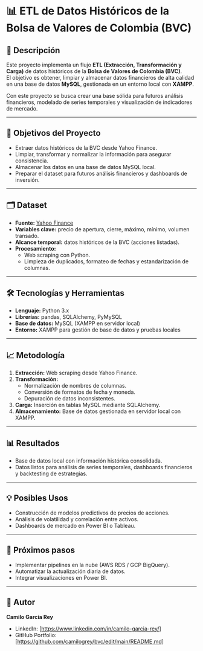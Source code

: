 # 📊 ETL de Datos Históricos de la Bolsa de Valores de Colombia (BVC)

## 🚀 Descripción
Este proyecto implementa un flujo **ETL (Extracción, Transformación y Carga)** de datos históricos de la **Bolsa de Valores de Colombia (BVC)**.  
El objetivo es obtener, limpiar y almacenar datos financieros de alta calidad en una base de datos **MySQL**, gestionada en un entorno local con **XAMPP**.  

Con este proyecto se busca crear una base sólida para futuros análisis financieros, modelado de series temporales y visualización de indicadores de mercado.  

---

## 🎯 Objetivos del Proyecto
- Extraer datos históricos de la BVC desde Yahoo Finance.  
- Limpiar, transformar y normalizar la información para asegurar consistencia.  
- Almacenar los datos en una base de datos MySQL local.  
- Preparar el dataset para futuros análisis financieros y dashboards de inversión.  

---

## 🗂️ Dataset
- **Fuente:** [Yahoo Finance](https://finance.yahoo.com/)  
- **Variables clave:** precio de apertura, cierre, máximo, mínimo, volumen transado.  
- **Alcance temporal:** datos históricos de la BVC (acciones listadas).  
- **Procesamiento:**  
  - Web scraping con Python.  
  - Limpieza de duplicados, formateo de fechas y estandarización de columnas.  

---

## 🛠️ Tecnologías y Herramientas
- **Lenguaje:** Python 3.x  
- **Librerías:** pandas, SQLAlchemy, PyMySQL  
- **Base de datos:** MySQL (XAMPP en servidor local)  
- **Entorno:** XAMPP para gestión de base de datos y pruebas locales  

---

## 📈 Metodología
1. **Extracción:** Web scraping desde Yahoo Finance.  
2. **Transformación:**  
   - Normalización de nombres de columnas.  
   - Conversión de formatos de fecha y moneda.  
   - Depuración de datos inconsistentes.  
3. **Carga:** Inserción en tablas MySQL mediante SQLAlchemy.  
4. **Almacenamiento:** Base de datos gestionada en servidor local con XAMPP.  

---

## 📊 Resultados
- Base de datos local con información histórica consolidada.  
- Datos listos para análisis de series temporales, dashboards financieros y backtesting de estrategias.  

---

## 💡 Posibles Usos
- Construcción de modelos predictivos de precios de acciones.  
- Análisis de volatilidad y correlación entre activos.  
- Dashboards de mercado en Power BI o Tableau.  

---

## 📌 Próximos pasos
- Implementar pipelines en la nube (AWS RDS / GCP BigQuery).  
- Automatizar la actualización diaria de datos.  
- Integrar visualizaciones en Power BI.  

---

## 👤 Autor
**Camilo García Rey**  
- LinkedIn: [https://www.linkedin.com/in/camilo-garcia-rey/]  
- GitHub Portfolio: [https://github.com/camilogrey/bvc/edit/main/README.md]  
